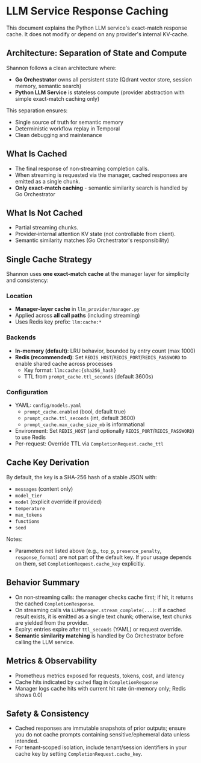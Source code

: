 # LLM Service Response Caching

This document explains the Python LLM service's exact-match response cache. It does not modify or depend on any provider's internal KV‑cache.

## Architecture: Separation of State and Compute

Shannon follows a clean architecture where:
- **Go Orchestrator** owns all persistent state (Qdrant vector store, session memory, semantic search)
- **Python LLM Service** is stateless compute (provider abstraction with simple exact-match caching only)

This separation ensures:
- Single source of truth for semantic memory
- Deterministic workflow replay in Temporal
- Clean debugging and maintenance

## What Is Cached
- The final response of non‑streaming completion calls.
- When streaming is requested via the manager, cached responses are emitted as a single chunk.
- **Only exact-match caching** - semantic similarity search is handled by Go Orchestrator

## What Is Not Cached
- Partial streaming chunks.
- Provider‑internal attention KV state (not controllable from client).
- Semantic similarity matches (Go Orchestrator's responsibility)

## Single Cache Strategy

Shannon uses **one exact-match cache** at the manager layer for simplicity and consistency:

### Location
- **Manager-layer cache** in `llm_provider/manager.py`
- Applied across **all call paths** (including streaming)
- Uses Redis key prefix: `llm:cache:*`

### Backends
- **In-memory (default)**: LRU behavior, bounded by entry count (max 1000)
- **Redis (recommended)**: Set `REDIS_HOST`/`REDIS_PORT`/`REDIS_PASSWORD` to enable shared cache across processes
  - Key format: `llm:cache:{sha256_hash}`
  - TTL from `prompt_cache.ttl_seconds` (default 3600s)

### Configuration
- YAML: `config/models.yaml`
  - `prompt_cache.enabled` (bool, default true)
  - `prompt_cache.ttl_seconds` (int, default 3600)
  - `prompt_cache.max_cache_size_mb` is informational
- Environment: Set `REDIS_HOST` (and optionally `REDIS_PORT`/`REDIS_PASSWORD`) to use Redis
- Per-request: Override TTL via `CompletionRequest.cache_ttl`

## Cache Key Derivation
By default, the key is a SHA‑256 hash of a stable JSON with:
- `messages` (content only)
- `model_tier`
- `model` (explicit override if provided)
- `temperature`
- `max_tokens`
- `functions`
- `seed`

Notes:
- Parameters not listed above (e.g., `top_p`, `presence_penalty`, `response_format`) are not part of the default key. If your usage depends on them, set `CompletionRequest.cache_key` explicitly.

## Behavior Summary
- On non‑streaming calls: the manager checks cache first; if hit, it returns the cached `CompletionResponse`.
- On streaming calls via `LLMManager.stream_complete(...)`: if a cached result exists, it is emitted as a single text chunk; otherwise, text chunks are yielded from the provider.
- Expiry: entries expire after `ttl_seconds` (YAML) or request override.
- **Semantic similarity matching** is handled by Go Orchestrator before calling the LLM service.

## Metrics & Observability
- Prometheus metrics exposed for requests, tokens, cost, and latency
- Cache hits indicated by `cached` flag in `CompletionResponse`
- Manager logs cache hits with current hit rate (in-memory only; Redis shows 0.0)

## Safety & Consistency
- Cached responses are immutable snapshots of prior outputs; ensure you do not cache prompts containing sensitive/ephemeral data unless intended.
- For tenant‑scoped isolation, include tenant/session identifiers in your cache key by setting `CompletionRequest.cache_key`.
